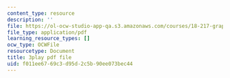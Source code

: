 ```yaml
---
content_type: resource
description: ''
file: https://ol-ocw-studio-app-qa.s3.amazonaws.com/courses/18-217-graph-theory-and-additive-combinatorics-fall-2019/f011ee6769c3d95d2c5b90ee073bec44_oLwZFBZylUw.pdf
file_type: application/pdf
learning_resource_types: []
ocw_type: OCWFile
resourcetype: Document
title: 3play pdf file
uid: f011ee67-69c3-d95d-2c5b-90ee073bec44
---
```

